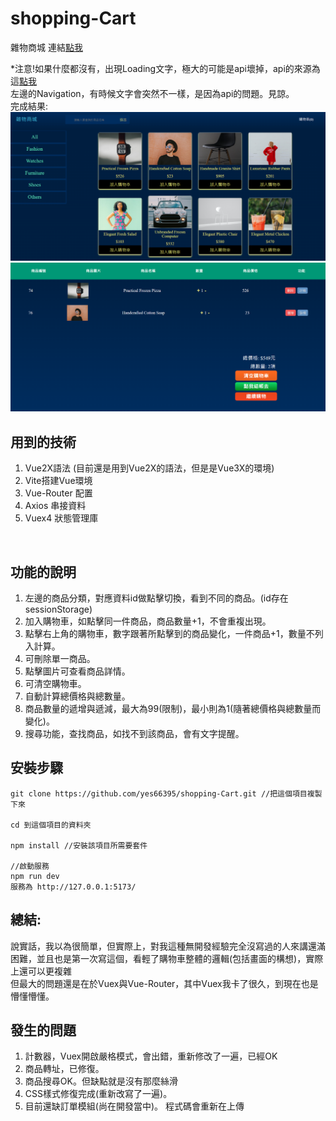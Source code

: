 # shopping-Cart
雜物商城 連結<a href="https://yes66395.github.io/shopping-Cart/" target="_blank">點我</a>

*注意!如果什麼都沒有，出現Loading文字，極大的可能是api壞掉，api的來源為這<a href="https://fakeapi.platzi.com/en/rest/products">點我</a>
<br/>
左邊的Navigation，有時候文字會突然不一樣，是因為api的問題。見諒。
<br/>
完成結果:
<br/>
<img src="https://github.com/yes66395/POSData/blob/main/%E5%9C%96%E7%89%873.png?raw=true"  />
<br/>
<img src="https://github.com/yes66395/POSData/blob/main/%E5%9C%96%E7%89%874.png?raw=true" />

## 用到的技術

1. Vue2X語法 (目前還是用到Vue2X的語法，但是是Vue3X的環境)
2. Vite搭建Vue環境
3. Vue-Router 配置
4. Axios 串接資料
5. Vuex4 狀態管理庫

<br/>

## 功能的說明

1. 左邊的商品分類，對應資料id做點擊切換，看到不同的商品。(id存在sessionStorage)
2. 加入購物車，如點擊同一件商品，商品數量+1，不會重複出現。
3. 點擊右上角的購物車，數字跟著所點擊到的商品變化，一件商品+1，數量不列入計算。
4. 可刪除單一商品。
5. 點擊圖片可查看商品詳情。
6. 可清空購物車。
7. 自動計算總價格與總數量。
8. 商品數量的遞增與遞減，最大為99(限制)，最小則為1(隨著總價格與總數量而變化)。
9. 搜尋功能，查找商品，如找不到該商品，會有文字提醒。

## 安裝步驟
```
git clone https://github.com/yes66395/shopping-Cart.git //把這個項目複製下來

cd 到這個項目的資料夾 

npm install //安裝該項目所需要套件

//啟動服務
npm run dev 
服務為 http://127.0.0.1:5173/
```
## 總結:

說實話，我以為很簡單，但實際上，對我這種無開發經驗完全沒寫過的人來講還滿困難，並且也是第一次寫這個，看輕了購物車整體的邏輯(包括畫面的構想)，實際上還可以更複雜<br/>
但最大的問題還是在於Vuex與Vue-Router，其中Vuex我卡了很久，到現在也是懵懂懵懂。
<br/>

## 發生的問題
1. 計數器，Vuex開啟嚴格模式，會出錯，重新修改了一遍，已經OK
2. 商品轉址，已修復。
3. 商品搜尋OK。但缺點就是沒有那麼絲滑
4. CSS樣式修復完成(重新改寫了一遍)。
5. 目前還缺訂單模組(尚在開發當中)。
程式碼會重新在上傳
